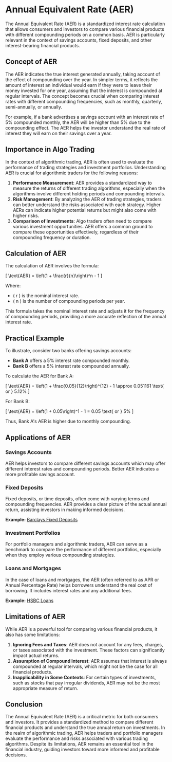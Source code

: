 # Annual Equivalent Rate (AER)

The Annual Equivalent Rate (AER) is a standardized interest rate calculation that allows consumers and investors to compare various financial products with different compounding periods on a common basis. AER is particularly relevant in the context of savings accounts, fixed deposits, and other interest-bearing financial products. 

## Concept of AER

The AER indicates the true interest generated annually, taking account of the effect of compounding over the year. In simpler terms, it reflects the amount of interest an individual would earn if they were to leave their money invested for one year, assuming that the interest is compounded at regular intervals. The concept becomes crucial when comparing interest rates with different compounding frequencies, such as monthly, quarterly, semi-annually, or annually.

For example, if a bank advertises a savings account with an interest rate of 5% compounded monthly, the AER will be higher than 5% due to the compounding effect. The AER helps the investor understand the real rate of interest they will earn on their savings over a year.

## Importance in Algo Trading

In the context of algorithmic trading, AER is often used to evaluate the performance of trading strategies and investment portfolios. Understanding AER is crucial for algorithmic traders for the following reasons:
1. **Performance Measurement**: AER provides a standardized way to measure the returns of different trading algorithms, especially when the algorithms involve different holding periods and compounding intervals.
2. **Risk Management**: By analyzing the AER of trading strategies, traders can better understand the risks associated with each strategy. Higher AERs can indicate higher potential returns but might also come with higher risks.
3. **Comparison of Investments**: Algo traders often need to compare various investment opportunities. AER offers a common ground to compare these opportunities effectively, regardless of their compounding frequency or duration.

## Calculation of AER

The calculation of AER involves the formula:

\[ \text{AER} = \left(1 + \frac{r}{n}\right)^n - 1 \]

Where:
- \( r \) is the nominal interest rate.
- \( n \) is the number of compounding periods per year.

This formula takes the nominal interest rate and adjusts it for the frequency of compounding periods, providing a more accurate reflection of the annual interest rate.

## Practical Example

To illustrate, consider two banks offering savings accounts:

- **Bank A** offers a 5% interest rate compounded monthly.
- **Bank B** offers a 5% interest rate compounded annually.

To calculate the AER for Bank A:

\[ \text{AER} = \left(1 + \frac{0.05}{12}\right)^{12} - 1 \approx 0.051161 \text{ or } 5.12\% \]

For Bank B:

\[ \text{AER} = \left(1 + 0.05\right)^1 - 1 = 0.05 \text{ or } 5\% \]

Thus, Bank A's AER is higher due to monthly compounding.

## Applications of AER

### Savings Accounts

AER helps investors to compare different savings accounts which may offer different interest rates and compounding periods. Better AER indicates a more profitable savings account.

### Fixed Deposits

Fixed deposits, or time deposits, often come with varying terms and compounding frequencies. AER provides a clear picture of the actual annual return, assisting investors in making informed decisions.

**Example:** [Barclays Fixed Deposits](https://www.barclays.co.uk/savings/fixed-rate-bonds/)

### Investment Portfolios

For portfolio managers and algorithmic traders, AER can serve as a benchmark to compare the performance of different portfolios, especially when they employ various compounding strategies.

### Loans and Mortgages

In the case of loans and mortgages, the AER (often referred to as APR or Annual Percentage Rate) helps borrowers understand the real cost of borrowing. It includes interest rates and any additional fees.

**Example:** [HSBC Loans](https://www.hsbc.co.uk/loans/)

## Limitations of AER

While AER is a powerful tool for comparing various financial products, it also has some limitations:

1. **Ignoring Fees and Taxes**: AER does not account for any fees, charges, or taxes associated with the investment. These factors can significantly impact actual returns.
2. **Assumption of Compound Interest**: AER assumes that interest is always compounded at regular intervals, which might not be the case for all financial products.
3. **Inapplicability in Some Contexts**: For certain types of investments, such as stocks that pay irregular dividends, AER may not be the most appropriate measure of return.

## Conclusion

The Annual Equivalent Rate (AER) is a critical metric for both consumers and investors. It provides a standardized method to compare different financial products and understand the true annual return on investments. In the realm of algorithmic trading, AER helps traders and portfolio managers evaluate the performance and risks associated with various trading algorithms. Despite its limitations, AER remains an essential tool in the financial industry, guiding investors toward more informed and profitable decisions.